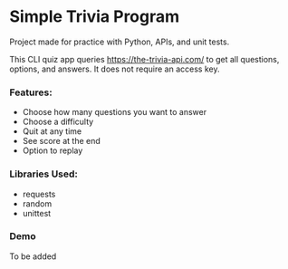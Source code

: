 # Simple Trivia Program

Project made for practice with Python, APIs, and unit tests.

This CLI quiz app queries https://the-trivia-api.com/ to get all questions, options, and answers. It does not require an access key.  

### Features:
- Choose how many questions you want to answer
- Choose a difficulty
- Quit at any time
- See score at the end
- Option to replay

### Libraries Used:
- requests
- random
- unittest

### Demo
To be added